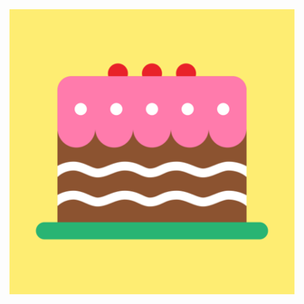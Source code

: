 <img src='https://raw.githubusercontent.com/MumukiProject/mumuki-guia-puzzle-rompecabezas-kinder/master/assets/torta1-01_1600269798453.png'>